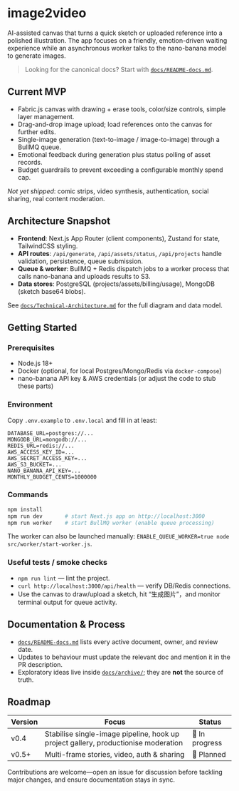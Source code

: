 # image2video

AI-assisted canvas that turns a quick sketch or uploaded reference into a polished illustration. The app focuses on a friendly, emotion-driven waiting experience while an asynchronous worker talks to the nano-banana model to generate images.

> Looking for the canonical docs? Start with [`docs/README-docs.md`](./docs/README-docs.md).

## Current MVP
- Fabric.js canvas with drawing + erase tools, color/size controls, simple layer management.
- Drag-and-drop image upload; load references onto the canvas for further edits.
- Single-image generation (text-to-image / image-to-image) through a BullMQ queue.
- Emotional feedback during generation plus status polling of asset records.
- Budget guardrails to prevent exceeding a configurable monthly spend cap.

_Not yet shipped_: comic strips, video synthesis, authentication, social sharing, real content moderation.

## Architecture Snapshot
- **Frontend**: Next.js App Router (client components), Zustand for state, TailwindCSS styling.
- **API routes**: `/api/generate`, `/api/assets/status`, `/api/projects` handle validation, persistence, queue submission.
- **Queue & worker**: BullMQ + Redis dispatch jobs to a worker process that calls nano-banana and uploads results to S3.
- **Data stores**: PostgreSQL (projects/assets/billing/usage), MongoDB (sketch base64 blobs).

See [`docs/Technical-Architecture.md`](./docs/Technical-Architecture.md) for the full diagram and data model.

## Getting Started
### Prerequisites
- Node.js 18+
- Docker (optional, for local Postgres/Mongo/Redis via `docker-compose`)
- nano-banana API key & AWS credentials (or adjust the code to stub these parts)

### Environment
Copy `.env.example` to `.env.local` and fill in at least:
```
DATABASE_URL=postgres://...
MONGODB_URL=mongodb://...
REDIS_URL=redis://...
AWS_ACCESS_KEY_ID=...
AWS_SECRET_ACCESS_KEY=...
AWS_S3_BUCKET=...
NANO_BANANA_API_KEY=...
MONTHLY_BUDGET_CENTS=1000000
```

### Commands
```bash
npm install
npm run dev       # start Next.js app on http://localhost:3000
npm run worker    # start BullMQ worker (enable queue processing)
```
The worker can also be launched manually: `ENABLE_QUEUE_WORKER=true node src/worker/start-worker.js`.

### Useful tests / smoke checks
- `npm run lint` — lint the project.
- `curl http://localhost:3000/api/health` — verify DB/Redis connections.
- Use the canvas to draw/upload a sketch, hit “生成图片”，and monitor terminal output for queue activity.

## Documentation & Process
- [`docs/README-docs.md`](./docs/README-docs.md) lists every active document, owner, and review date.
- Updates to behaviour must update the relevant doc and mention it in the PR description.
- Exploratory ideas live inside [`docs/archive/`](./docs/archive/); they are **not** the source of truth.

## Roadmap
| Version | Focus | Status |
| --- | --- | --- |
| v0.4 | Stabilise single-image pipeline, hook up project gallery, productionise moderation | 🚧 In progress |
| v0.5+ | Multi-frame stories, video, auth & sharing | 🔭 Planned |

Contributions are welcome—open an issue for discussion before tackling major changes, and ensure documentation stays in sync.
